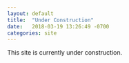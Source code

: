 ```yaml
---
layout: default
title:  "Under Construction"
date:   2018-03-19 13:26:49 -0700
categories: site
---
```

This site is currently under construction.
